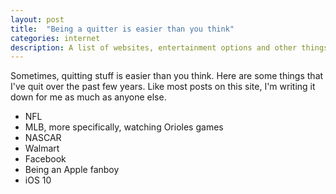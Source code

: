 ```yaml
---
layout: post
title:  "Being a quitter is easier than you think"
categories: internet
description: A list of websites, entertainment options and other things from daily life that I've quit doing.
---
```


Sometimes, quitting stuff is easier than you think. Here are some things that I've quit over the past few years. Like most posts on this site, I'm writing it down for me as much as anyone else.

- NFL
- MLB, more specifically, watching Orioles games
- NASCAR
- Walmart
- Facebook
- Being an Apple fanboy
- iOS 10